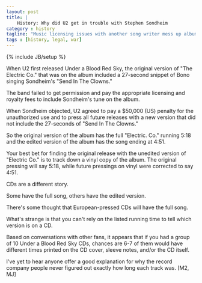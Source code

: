 ```yaml
---
layout: post
title: |
    History: Why did U2 get in trouble with Stephen Sondheim
category : history
tagline: "Music licensing issues with another song writer mess up album covers"
tags : [history, legal, war]
---
```

{% include JB/setup %}


When U2 first released Under a Blood Red Sky, the original version of "The Electric Co." that was on the album included a 27-second snippet of Bono singing Sondheim's "Send In The Clowns." 

The band failed to get permission and pay the appropriate licensing and royalty fees to include Sondheim's tune on the album. 

When Sondheim objected, U2 agreed to pay a $50,000 (US) penalty for the unauthorized use and to press all future releases with a new version that did not include the 27-seconds of "Send In The Clowns."

So the original version of the album has the full "Electric. Co." running 5:18 and the edited version of the album has the song ending at 4:51. 

Your best bet for finding the original release with the unedited version of "Electric Co." is to track down a vinyl copy of the album. The original pressing will say 5:18, while future pressings on vinyl were corrected to say 4:51.

CDs are a different story. 

Some have the full song, others have the edited version. 

There's some thought that European-pressed CDs will have the full song. 

What's strange is that you can't rely on the listed running time to tell which version is on a CD. 

Based on conversations with other fans, it appears that if you had a group of 10 Under a Blood Red Sky CDs, chances are 6-7 of them would have different times printed on the CD cover, sleeve notes, and/or the CD itself. 

I've yet to hear anyone offer a good explanation for why the record company people never figured out exactly how long each track was. [M2, MJ]
